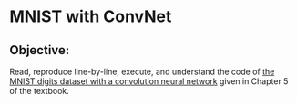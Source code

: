 # MNIST with ConvNet

## Objective:
Read, reproduce line-by-line, execute, and understand the code of [the MNIST digits dataset with a convolution neural network](https://github.com/fchollet/deep-learning-with-python-notebooks/blob/master/first_edition/5.1-introduction-to-convnets.ipynb) given in Chapter 5 of the textbook. 
